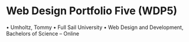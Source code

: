 # Web Design Portfolio Five (WDP5)
• Umholtz, Tommy
• Full Sail University
• Web Design and Development, Bachelors of Science – Online